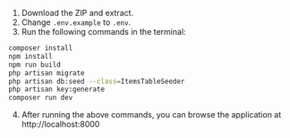 1. Download the ZIP and extract.
2. Change `.env.example` to `.env`.
3. Run the following commands in the terminal:

```bash
composer install
npm install
npm run build
php artisan migrate
php artisan db:seed --class=ItemsTableSeeder
php artisan key:generate
composer run dev
```

4. After running the above commands, you can browse the application at http://localhost:8000
